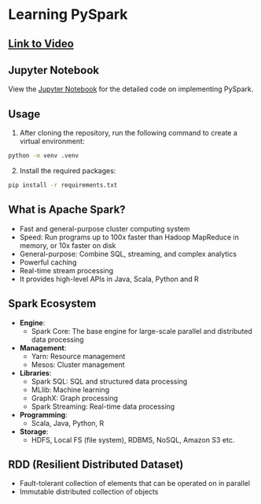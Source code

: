 # Learning PySpark

## [Link to Video](https://youtu.be/_C8kWso4ne4?si=LYAhUdw8oa24vraE)

## Jupyter Notebook

View the [Jupyter Notebook](./PySpark%20Demo.ipynb) for the detailed code on implementing PySpark.

## Usage

1. After cloning the repository, run the following command to create a virtual environment:

```bash
python -m venv .venv
```

2. Install the required packages:

```bash
pip install -r requirements.txt
```

## What is Apache Spark?

- Fast and general-purpose cluster computing system
- Speed: Run programs up to 100x faster than Hadoop MapReduce in memory, or 10x faster on disk
- General-purpose: Combine SQL, streaming, and complex analytics
- Powerful caching
- Real-time stream processing
- It provides high-level APIs in Java, Scala, Python and R

## Spark Ecosystem

- **Engine**:
  - Spark Core: The base engine for large-scale parallel and distributed data processing
- **Management**:
  - Yarn: Resource management
  - Mesos: Cluster management
- **Libraries**:
  - Spark SQL: SQL and structured data processing
  - MLlib: Machine learning
  - GraphX: Graph processing
  - Spark Streaming: Real-time data processing
- **Programming**:
  - Scala, Java, Python, R
- **Storage**:
  - HDFS, Local FS (file system), RDBMS, NoSQL, Amazon S3 etc.

## RDD (Resilient Distributed Dataset)

- Fault-tolerant collection of elements that can be operated on in parallel
- Immutable distributed collection of objects
